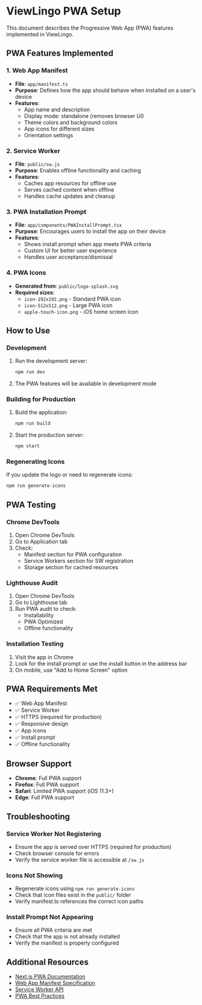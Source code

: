# ViewLingo PWA Setup

This document describes the Progressive Web App (PWA) features implemented in ViewLingo.

## PWA Features Implemented

### 1. Web App Manifest
- **File**: `app/manifest.ts`
- **Purpose**: Defines how the app should behave when installed on a user's device
- **Features**:
  - App name and description
  - Display mode: standalone (removes browser UI)
  - Theme colors and background colors
  - App icons for different sizes
  - Orientation settings

### 2. Service Worker
- **File**: `public/sw.js`
- **Purpose**: Enables offline functionality and caching
- **Features**:
  - Caches app resources for offline use
  - Serves cached content when offline
  - Handles cache updates and cleanup

### 3. PWA Installation Prompt
- **File**: `app/components/PWAInstallPrompt.tsx`
- **Purpose**: Encourages users to install the app on their device
- **Features**:
  - Shows install prompt when app meets PWA criteria
  - Custom UI for better user experience
  - Handles user acceptance/dismissal

### 4. PWA Icons
- **Generated from**: `public/logo-splash.svg`
- **Required sizes**:
  - `icon-192x192.png` - Standard PWA icon
  - `icon-512x512.png` - Large PWA icon
  - `apple-touch-icon.png` - iOS home screen icon

## How to Use

### Development
1. Run the development server:
   ```bash
   npm run dev
   ```

2. The PWA features will be available in development mode

### Building for Production
1. Build the application:
   ```bash
   npm run build
   ```

2. Start the production server:
   ```bash
   npm start
   ```

### Regenerating Icons
If you update the logo or need to regenerate icons:
```bash
npm run generate-icons
```

## PWA Testing

### Chrome DevTools
1. Open Chrome DevTools
2. Go to Application tab
3. Check:
   - Manifest section for PWA configuration
   - Service Workers section for SW registration
   - Storage section for cached resources

### Lighthouse Audit
1. Open Chrome DevTools
2. Go to Lighthouse tab
3. Run PWA audit to check:
   - Installability
   - PWA Optimized
   - Offline functionality

### Installation Testing
1. Visit the app in Chrome
2. Look for the install prompt or use the install button in the address bar
3. On mobile, use "Add to Home Screen" option

## PWA Requirements Met

- ✅ Web App Manifest
- ✅ Service Worker
- ✅ HTTPS (required for production)
- ✅ Responsive design
- ✅ App icons
- ✅ Install prompt
- ✅ Offline functionality

## Browser Support

- **Chrome**: Full PWA support
- **Firefox**: Full PWA support
- **Safari**: Limited PWA support (iOS 11.3+)
- **Edge**: Full PWA support

## Troubleshooting

### Service Worker Not Registering
- Ensure the app is served over HTTPS (required for production)
- Check browser console for errors
- Verify the service worker file is accessible at `/sw.js`

### Icons Not Showing
- Regenerate icons using `npm run generate-icons`
- Check that icon files exist in the `public/` folder
- Verify manifest.ts references the correct icon paths

### Install Prompt Not Appearing
- Ensure all PWA criteria are met
- Check that the app is not already installed
- Verify the manifest is properly configured

## Additional Resources

- [Next.js PWA Documentation](https://nextjs.org/docs/app/building-your-application/optimizing/progressive-web-apps)
- [Web App Manifest Specification](https://developer.mozilla.org/en-US/docs/Web/Manifest)
- [Service Worker API](https://developer.mozilla.org/en-US/docs/Web/API/Service_Worker_API)
- [PWA Best Practices](https://web.dev/progressive-web-apps/) 